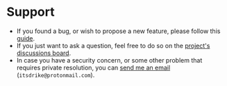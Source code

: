 # Support

- If you found a bug, or wish to propose a new feature, please follow this [guide][bugs-and-feature-reqs-guide].
- If you just want to ask a question, feel free to do so on the [project's discussions board][discussions].
- In case you have a security concern, or some other problem that requires private resolution, you can [send me an
  email][email] (`itsdrike@protonmail.com`).

[bugs-and-feature-reqs-guide]: ../contributing/bugs-and-feature-reqs.md
[discussions]: https://github.com/ItsDrike/mkdocstrings-python-betterrefs/discussions
[email]: mailto:itsdrike@protonmail.com
